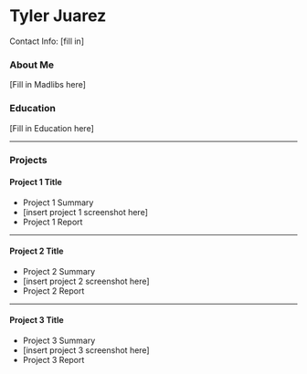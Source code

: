 # Tyler Juarez

Contact Info: [fill in]

### About Me 

[Fill in Madlibs here]

### Education 

[Fill in Education here]

***

### Projects

#### Project 1 Title
 - Project 1 Summary
 - [insert project 1 screenshot here]
 - Project 1 Report

***

#### Project 2 Title

 - Project 2 Summary
 - [insert project 2 screenshot here]
 - Project 2 Report

***

#### Project 3 Title
 - Project 3 Summary
 - [insert project 3 screenshot here]
 - Project 3 Report

